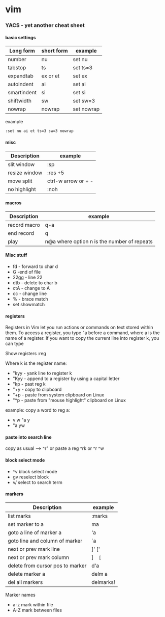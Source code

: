# vim 
### YACS - yet another cheat sheet

#### basic settings

Long form | short form | example
--------- | ---------- | -------
number|nu|set nu
tabstop|ts|set ts=3
expandtab|ex or et|set ex
autoindent|ai|set ai
smartindent|si|set si
shiftwidth|sw|set sw=3
nowrap|nowrap|set nowrap

example
```
:set nu ai et ts=3 sw=3 nowrap
```

#### misc

Description | example
----------- | -------
slit window|:sp
resize window|:res +5
move split|ctrl-w arrow or + -
no highlight|:noh

#### macros

Description | example
----------- | -------
record macro|q-a
end record|q
play|n@a  where option n is the number of repeats


#### Misc stuff

- fd - forward to char d
- G -end of file
- 22gg - line 22
- dtb - delete to char b
- ctA - change to A
- cc - change line
- % - brace match
- set showmatch

#### registers
Registers in Vim let you run actions or commands on text stored within them. To access a register, you type "a before a command, where a is the name of a register. If you want to copy the current line into register k, you can type

Show registers
:reg

Where k is the register name:
- "kyy  - yank line to register k
- "Kyy  - append to a register by using a capital letter
- "kp - past reg k
- "+y - copy to clipboard
- "+p - paste from system clipboard on Linux
- "*p - paste from "mouse highlight" clipboard on Linux

example: copy a word to reg a:
- v w "a y
- "a yw

#### paste into search line
copy as usual -->
^r"
or paste a reg ^rk
or ^r ^w

#### block select mode
- ^v  block select mode
- gv  reselect block
- v/   select to search term


#### markers
Description | example
----------- | -------
list marks|:marks
set marker to a|ma
goto a line of marker a|'a      
goto line and column of marker|`a      
next or prev mark line|]'  ['   
next or prev mark column|]`  [`   
delete from cursor pos to marker|d'a    
delete marker a|delm a
del all markers|delmarks! 

Marker names
- a-z mark within file
- A-Z mark between files

